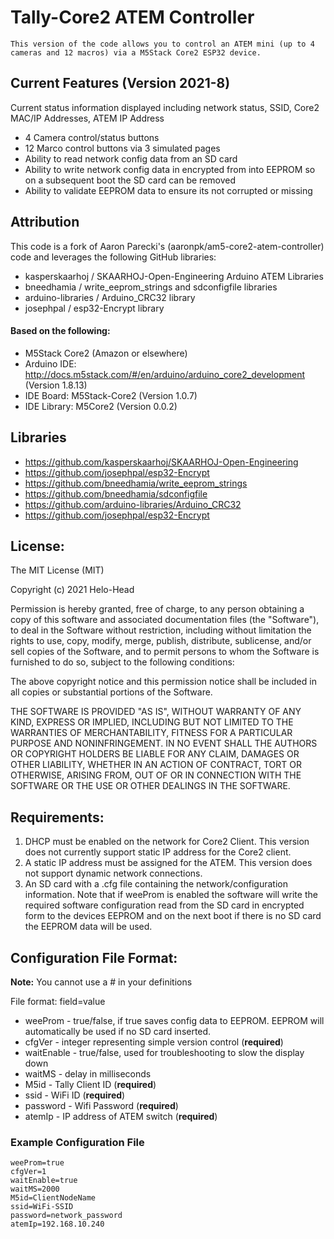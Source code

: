# Tally-Core2 ATEM Controller
	This version of the code allows you to control an ATEM mini (up to 4 cameras and 12 macros) via a M5Stack Core2 ESP32 device. 

## Current Features (Version 2021-8)
Current  status information displayed including network status, SSID, Core2 MAC/IP Addresses, ATEM IP Address
- 	4 Camera control/status buttons
- 	12 Marco control buttons via 3 simulated pages
- 	Ability to read network config data from an SD card
- 	Ability to write network config data in encrypted from into EEPROM so on a subsequent boot the SD card can be removed
- 	Ability to validate EEPROM data to ensure its not corrupted or missing

## Attribution

This code is a fork of Aaron Parecki's (aaronpk/am5-core2-atem-controller) code and leverages the following GitHub libraries:

- 	kasperskaarhoj / SKAARHOJ-Open-Engineering Arduino ATEM Libraries
- 	bneedhamia / write_eeprom_strings and sdconfigfile libraries
- 	arduino-libraries / Arduino_CRC32 library
- 	josephpal / esp32-Encrypt library

#### Based on the following:

- M5Stack Core2 (Amazon or elsewhere)
- Arduino IDE: http://docs.m5stack.com/#/en/arduino/arduino_core2_development (Version 1.8.13)
- IDE Board: M5Stack-Core2 (Version 1.0.7)
- IDE Library: M5Core2 (Version 0.0.2)

## Libraries

- https://github.com/kasperskaarhoj/SKAARHOJ-Open-Engineering
- https://github.com/josephpal/esp32-Encrypt
- https://github.com/bneedhamia/write_eeprom_strings
- https://github.com/bneedhamia/sdconfigfile
- https://github.com/arduino-libraries/Arduino_CRC32
- https://github.com/josephpal/esp32-Encrypt
## License:

The MIT License (MIT)

Copyright (c) 2021 Helo-Head

Permission is hereby granted, free of charge, to any person obtaining a copy of this software and associated documentation files (the "Software"), to deal in the Software without restriction, including without limitation the rights to use, copy, modify, merge, publish, distribute, sublicense, and/or sell copies of the Software, and to permit persons to whom the Software is furnished to do so, subject to the following conditions:

The above copyright notice and this permission notice shall be included in all copies or substantial portions of the Software.

THE SOFTWARE IS PROVIDED "AS IS", WITHOUT WARRANTY OF ANY KIND, EXPRESS OR IMPLIED, INCLUDING BUT NOT LIMITED TO THE WARRANTIES OF MERCHANTABILITY, FITNESS FOR A PARTICULAR PURPOSE AND NONINFRINGEMENT. IN NO EVENT SHALL THE AUTHORS OR COPYRIGHT HOLDERS BE LIABLE FOR ANY CLAIM, DAMAGES OR OTHER LIABILITY, WHETHER IN AN ACTION OF CONTRACT, TORT OR OTHERWISE, ARISING FROM, OUT OF OR IN CONNECTION WITH THE SOFTWARE OR THE USE OR OTHER DEALINGS IN THE SOFTWARE.

## Requirements:

1. DHCP must be enabled on the network for Core2 Client. This version does not currently support static IP address for the Core2 client.
2. A static IP address must be assigned for the ATEM. This version does not support dynamic network connections. 
3. An SD card with a .cfg file containing the network/configuration information. Note that if weeProm is enabled the software will write the required software configuration read from the SD card in encrypted form to the devices EEPROM and on the next boot if there is no SD card the EEPROM data will be used. 

## Configuration File Format:
**Note:** You cannot use a # in your definitions

File format: field=value

- weeProm - true/false, if true saves config data to EEPROM. EEPROM will automatically be used if no SD card inserted.
- cfgVer - integer representing simple version control (**required**)
- waitEnable - true/false, used for troubleshooting to slow the display down
- waitMS - delay in milliseconds
- M5id - Tally Client ID (**required**)
- ssid - WiFi ID (**required**)
- password - Wifi Password (**required**)
- atemIp - IP address of ATEM switch (**required**)

### 	 Example Configuration File
	weeProm=true
	cfgVer=1
	waitEnable=true
	waitMS=2000
	M5id=ClientNodeName
	ssid=WiFi-SSID
	password=network_password
	atemIp=192.168.10.240
